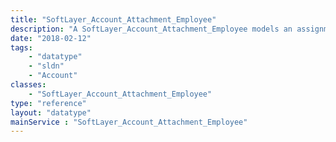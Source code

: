 ```yaml
---
title: "SoftLayer_Account_Attachment_Employee"
description: "A SoftLayer_Account_Attachment_Employee models an assignment of a single [SoftLayer_User_Employee](reference/datatypes/SoftLayer_User_Employee) with a single [SoftLayer_Account](reference/datatypes/SoftLayer_Account) "
date: "2018-02-12"
tags:
    - "datatype"
    - "sldn"
    - "Account"
classes:
    - "SoftLayer_Account_Attachment_Employee"
type: "reference"
layout: "datatype"
mainService : "SoftLayer_Account_Attachment_Employee"
---
```

